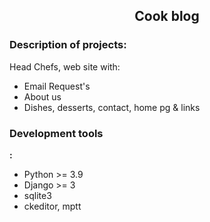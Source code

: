 <h2 align="center">Cook blog</h2>


### Description of projects:
Head Chefs, web site with:
- Email Request's
- About us
- Dishes, desserts, contact, home pg & links


### Development tools
**:**
- Python >= 3.9
- Django >= 3
- sqlite3
- ckeditor, mptt


